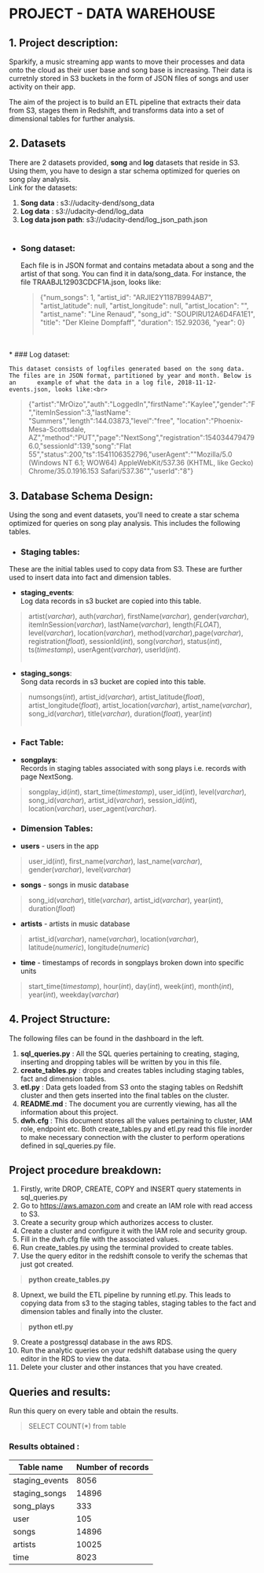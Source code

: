 # PROJECT - DATA WAREHOUSE 

## 1. Project description: 

Sparkify, a music streaming app wants to move their processes and data onto the cloud as their user base and song base is increasing. Their data is curretnly stored in S3 buckets in the form of JSON files of songs and user activity on their app. 

The aim of the project is to build an ETL pipeline that extracts their data from S3, stages them in Redshift, and transforms data into a set of dimensional tables for further analysis.

## 2. Datasets

There are 2 datasets provided, **song** and **log** datasets that reside in S3. Using them, you have to design a star schema optimized for queries on song play analysis.<br>
Link for the datasets: <br>

  1) **Song data**         :  s3://udacity-dend/song_data <br>
  2) **Log data**          :  s3://udacity-dend/log_data<br>
  3) **Log data json path**:  s3://udacity-dend/log_json_path.json<br> <br>
  
* ###  Song dataset: 

    Each file is in JSON format and contains metadata about a song and the artist of that song. You can find it in data/song_data. For instance, the     file TRAABJL12903CDCF1A.json, looks like:<br>
    >{"num_songs": 1, "artist_id": "ARJIE2Y1187B994AB7", "artist_latitude": null, "artist_longitude": null, "artist_location": "", "artist_name":      "Line Renaud", "song_id": "SOUPIRU12A6D4FA1E1", "title": "Der Kleine Dompfaff", "duration": 152.92036, "year": 0}<br> <br>
<br>
* ###  Log dataset:

    This dataset consists of logfiles generated based on the song data. The files are in JSON format, partitioned by year and month. Below is an      example of what the data in a log file, 2018-11-12-events.json, looks like:<br>
> {"artist":"MrOizo","auth":"LoggedIn","firstName":"Kaylee","gender":"F","itemInSession":3,"lastName":<br>"Summers","length":144.03873,"level":"free",
    "location":"Phoenix-Mesa-Scottsdale, AZ","method":"PUT","page":"NextSong","registration":1540344794796.0,"sessionId":139,"song":"Flat  55","status":200,"ts":1541106352796,"userAgent":"\"Mozilla\/5.0 (Windows NT 6.1; WOW64) AppleWebKit\/537.36 (KHTML, like Gecko) Chrome\/35.0.1916.153  Safari\/537.36\"","userId":"8"}

## 3.  Database Schema Design:
Using the song and event datasets, you'll need to create a star schema optimized for queries on song play analysis. This includes the following tables.
* ### Staging tables:
These are the initial tables used to copy data from S3. These are further used to insert data into fact and dimension tables.
 * **staging_events**:<br>
  Log data records in s3 bucket are copied into this table.<br>
  >  artist(*varchar*), auth(*varchar*), firstName(*varchar*), gender(*varchar*), itemInSession(*varchar*), lastName(*varchar*), length(*FLOAT*), level(*varchar*), location(*varchar*), method(*varchar*),page(*varchar*), registration(*float*), sessionId(*int*), song(*varchar*), status(*int*),
  ts(*timestamp*), userAgent(*varchar*), userId(*int*).<br><br>
  * **staging_songs**: <br>
  Song data records in s3 bucket are copied into this table.<br>
  > numsongs(*int*), artist_id(*varchar*),  artist_latitude(*float*), artist_longitude(*float*), artist_location(*varchar*), artist_name(*varchar*), song_id(*varchar*), title(*varchar*), duration(*float*), year(*int*)<br><br>
 
* ### Fact Table: 
 * **songplays**:<br>
Records in staging tables associated with song plays i.e. records with page NextSong.<br>
> songplay_id(*int*), start_time(*timestamp*), user_id(*int*), level(*varchar*), song_id(*varchar*), artist_id(*varchar*), session_id(*int*), location(*varchar*), user_agent(*varchar*).
* ### Dimension Tables: 
 * **users** -  users in the app<br>
> user_id(*int*), first_name(*varchar*), last_name(*varchar*), gender(*varchar*), level(*varchar*)<br>
 * **songs** - songs in music database<br>
> song_id(*varchar*), title(*varchar*), artist_id(*varchar*), year(*int*), duration(*float*)<br>
 * **artists** - artists in music database<br>
> artist_id(*varchar*), name(*varchar*), location(*varchar*), latitude(*numeric*), longitude(*numeric*)<br>
 * **time** - timestamps of records in songplays broken down into specific units<br>
> start_time(*timestamp*), hour(*int*), day(*int*), week(*int*), month(*int*), year(*int*), weekday(*varchar*)<br>


## 4. Project Structure:
The following files can be found in the dashboard in the left.
1. **sql_queries.py** : All the SQL queries pertaining to creating, staging, inserting and dropping tables will be written by you in this file.
2. **create_tables.py** : drops and creates tables including staging tables, fact and dimension tables.
3. **etl.py** : Data gets loaded from S3 onto the staging tables on Redshift cluster and then gets inserted into the final tables on the cluster.
4. **README.md** : The document you are currently viewing, has all the information about this project.
5. **dwh.cfg** : This document stores all the values pertaining to cluster, IAM role, endpoint etc. Both  create_tables.py and etl.py read this file inorder to make necessary connection with the cluster to perform operations defined in sql_queries.py file.

## Project procedure breakdown: 
1. Firstly, write DROP, CREATE, COPY and INSERT query statements in sql_queries.py
2. Go to <https://aws.amazon.com> and create an IAM role with read access to S3.
3. Create a security group which authorizes access to cluster.
4. Create a cluster and configure it with the IAM role and security group.
5. Fill in the dwh.cfg file with the associated values.
6. Run create_tables.py using the terminal provided to create tables.
7. Use the query editor in the redshift console to verify the schemas that just got created.
> **python create_tables.py**
8. Upnext, we build the ETL pipeline by running etl.py. This leads to copying data from s3 to the staging tables, staging tables to the fact and dimension tables and finally into the cluster. 
> **python etl.py**
9. Create a postgressql database in the aws RDS.
9. Run the analytic queries on your redshift database using the query editor in the RDS to view the data.
10. Delete your cluster and other instances that you have created.

## Queries and results:

Run this query on every table and obtain the results.

> SELECT COUNT(*) from table

### Results obtained :

**Table name**   | **Number of records**
-------------- | -------------
staging_events | 8056
staging_songs  | 14896
song_plays     | 333 
user           | 105
songs          | 14896
artists        | 10025
time           | 8023







